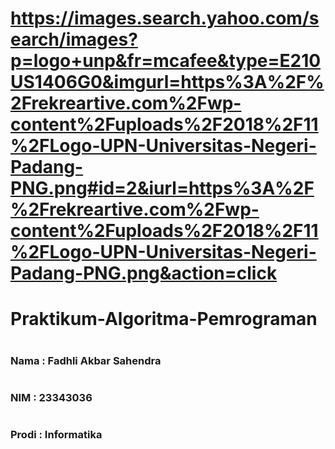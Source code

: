 # https://images.search.yahoo.com/search/images?p=logo+unp&fr=mcafee&type=E210US1406G0&imgurl=https%3A%2F%2Frekreartive.com%2Fwp-content%2Fuploads%2F2018%2F11%2FLogo-UPN-Universitas-Negeri-Padang-PNG.png#id=2&iurl=https%3A%2F%2Frekreartive.com%2Fwp-content%2Fuploads%2F2018%2F11%2FLogo-UPN-Universitas-Negeri-Padang-PNG.png&action=click

# Praktikum-Algoritma-Pemrograman
# <h3>Nama  : Fadhli Akbar Sahendra<h3>
# <h3>NIM   : 23343036<h3>
# <h3>Prodi : Informatika<h3>
